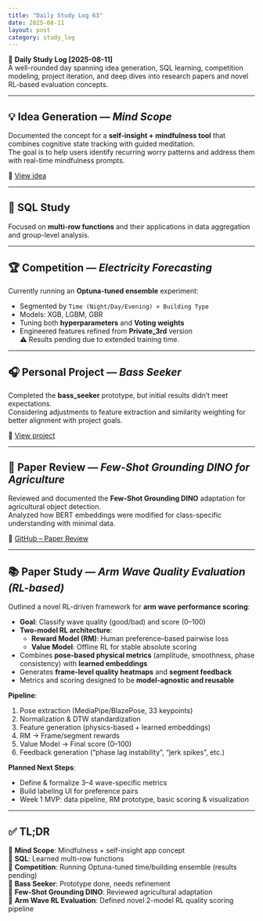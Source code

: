 ```yaml
---
title: "Daily Study Log 63"
date: 2025-08-11
layout: post
category: study_log
---
```


🧠 **Daily Study Log [2025-08-11]**  
A well-rounded day spanning idea generation, SQL learning, competition modeling, project iteration, and deep dives into research papers and novel RL-based evaluation concepts.

---

## 💡 Idea Generation — *Mind Scope*
Documented the concept for a **self-insight + mindfulness tool** that combines cognitive state tracking with guided meditation.  
The goal is to help users identify recurring worry patterns and address them with real-time mindfulness prompts.

🔗 [View idea](https://github.com/hojjang98/ideas/blob/main/self-insight/mind_scopre.md)

---

## 📘 SQL Study
Focused on **multi-row functions** and their applications in data aggregation and group-level analysis.

---

## 🏆 Competition — *Electricity Forecasting*
Currently running an **Optuna-tuned ensemble** experiment:  
- Segmented by `Time (Night/Day/Evening) × Building Type`  
- Models: XGB, LGBM, GBR  
- Tuning both **hyperparameters** and **Voting weights**  
- Engineered features refined from **Private_3rd** version  
⚠️ Results pending due to extended training time.

---

## 🎧 Personal Project — *Bass Seeker*
Completed the **bass_seeker** prototype, but initial results didn’t meet expectations.  
Considering adjustments to feature extraction and similarity weighting for better alignment with project goals.

🔗 [View project](https://github.com/hojjang98/ML-Projects/tree/main/bass_seeker)

---

## 📖 Paper Review — *Few-Shot Grounding DINO for Agriculture*
Reviewed and documented the **Few-Shot Grounding DINO** adaptation for agricultural object detection.  
Analyzed how BERT embeddings were modified for class-specific understanding with minimal data.

🔗 [GitHub – Paper Review](https://github.com/hojjang98/Paper-Review/tree/main/vision/05_few_shot_grounding_dino_agri)

---

## 📚 Paper Study — *Arm Wave Quality Evaluation (RL-based)*
Outlined a novel RL-driven framework for **arm wave performance scoring**:
- **Goal**: Classify wave quality (good/bad) and score (0–100)
- **Two-model RL architecture**:
  - **Reward Model (RM)**: Human preference–based pairwise loss
  - **Value Model**: Offline RL for stable absolute scoring
- Combines **pose-based physical metrics** (amplitude, smoothness, phase consistency) with **learned embeddings**
- Generates **frame-level quality heatmaps** and **segment feedback**
- Metrics and scoring designed to be **model-agnostic and reusable**

**Pipeline**:
1. Pose extraction (MediaPipe/BlazePose, 33 keypoints)
2. Normalization & DTW standardization
3. Feature generation (physics-based + learned embeddings)
4. RM → Frame/segment rewards  
5. Value Model → Final score (0–100)  
6. Feedback generation (“phase lag instability”, “jerk spikes”, etc.)

**Planned Next Steps**:
- Define & formalize 3–4 wave-specific metrics  
- Build labeling UI for preference pairs  
- Week 1 MVP: data pipeline, RM prototype, basic scoring & visualization

---

## ✅ TL;DR
📍 **Mind Scope**: Mindfulness + self-insight app concept  
📍 **SQL**: Learned multi-row functions  
📍 **Competition**: Running Optuna-tuned time/building ensemble (results pending)  
📍 **Bass Seeker**: Prototype done, needs refinement  
📍 **Few-Shot Grounding DINO**: Reviewed agricultural adaptation  
📍 **Arm Wave RL Evaluation**: Defined novel 2-model RL quality scoring pipeline  
